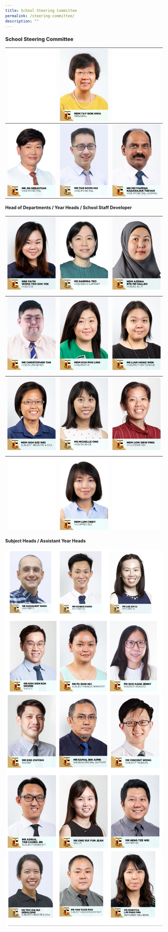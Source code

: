 ```yaml
---
title: School Steering Committee
permalink: /steering-committee/
description: ""
---
```

### School Steering Committee 


|![](/images/KP_blank.jpg)| ![](/images/School%20Steering%20Committee/Tay%20Siok%20Hwa.jpg) |![](/images/KP_blank.jpg)|
| -------- | -------- | -------- |
|![](/images/School%20Steering%20Committee/Jin%20Sebastian.jpg)|![](/images/School%20Steering%20Committee/Tan%20Soon%20Hui.jpg)|![](/images/School%20Steering%20Committee/Meyyappan%20Nadarajan%20Thevar.jpg)|

#### Head of Departments / Year Heads / School Staff Developer

|![](/images/School%20Steering%20Committee/Faith%20Wong%20Yeo%20Sok%20Yee.jpg)|![](/images/School%20Steering%20Committee/Teo%20Wei%20Ping%20Sabrina.jpg)|![](/images/School%20Steering%20Committee/Azrina%20Md%20Salleh.jpg)|
| -------- | -------- | -------- |


|![](/images/School%20Steering%20Committee/Christopher%20Tan%20Swan%20Kiat.jpg)|![](/images/School%20Steering%20Committee/Koh%20Poh%20Ling.jpg)|![](/images/School%20Steering%20Committee/Liam%20Hsiao%20Wen.jpg)|
| -------- | -------- | -------- |


|![](/images/School%20Steering%20Committee/Goh%20Sze%20Wei.jpg)|![](/images/School%20Steering%20Committee/Michelle%20Ong.jpg)|![](/images/School%20Steering%20Committee/Low%20Siew%20Ping.jpg)|
| -------- | -------- | -------- |



|![](/images/KP_blank.jpg)|![](/images/School%20Steering%20Committee/Lum%20Cindy.jpg)|![](/images/KP_blank.jpg)|
| -------- | -------- | -------- |





#### Subject Heads / Assistant Year Heads

![](/images/4xxxxx.jpg)
![](/images/5xxxxx.jpg)
![](/images/6xxxxx.jpg)